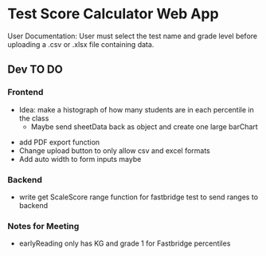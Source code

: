 # Test Score Calculator Web App
User Documentation:
    User must select the test name and grade level before uploading a .csv or .xlsx file containing data. 

## **Dev TO DO**
### Frontend

- Idea: make a histograph of how many students are in each percentile in the class
    * Maybe send sheetData back as object and create one large barChart

* add PDF export function
* Change upload button to only allow csv and excel formats
* Add auto width to form inputs maybe

### Backend
* write get ScaleScore range function for fastbridge test to send ranges to backend


### Notes for Meeting
- earlyReading only has KG and grade 1 for Fastbridge percentiles

